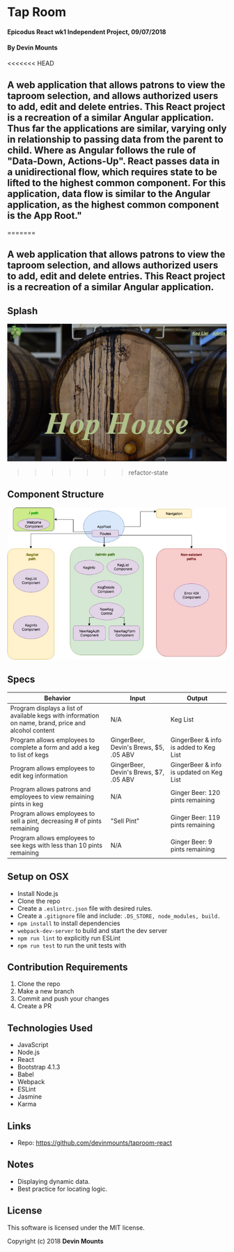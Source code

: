 # Tap Room

#### Epicodus React wk1 Independent Project, 09/07/2018

#### By Devin Mounts

<<<<<<< HEAD
## A web application that allows patrons to view the taproom selection, and allows authorized users to add, edit and delete entries.  This React project is a recreation of a similar Angular application.  Thus far the applications are similar, varying only in relationship to passing data from the parent to child.  Where as Angular follows the rule of "Data-Down, Actions-Up".  React passes data in a unidirectional flow, which requires state to be lifted to the highest common component.  For this application, data flow is similar to the Angular application, as the highest common component is the App Root."

=======
## A web application that allows patrons to view the taproom selection, and allows authorized users to add, edit and delete entries.  This React project is a recreation of a similar Angular application.
## Splash
![Welcome Page](./src/assets/images/cover.png)
>>>>>>> refactor-state
## Component Structure
![Component Structure](./src/assets/images/taproomtree.jpg)

## Specs

| Behavior | Input | Output |
|----------|-------|--------|
| Program displays a list of available kegs with information on name, brand, price and alcohol content | N/A| Keg List |
| Program allows employees to complete a form and add a keg to list of kegs | GingerBeer, Devin's Brews, $5, .05 ABV | GingerBeer & info is added to Keg List |
| Program allows employees to edit keg information | GingerBeer, Devin's Brews, $7, .05 ABV | GingerBeer & info is updated on Keg List |
| Program allows patrons and employees to view remaining pints in keg | N/A | Ginger Beer: 120 pints remaining |
| Program allows employees to sell a pint, decreasing # of pints remaining | "Sell Pint" | Ginger Beer: 119 pints remaining |
|Program allows employees to see kegs with less than 10 pints remaining| N/A  | Ginger Beer: 9 pints remaining |

## Setup on OSX

* Install Node.js
* Clone the repo
* Create a `.eslintrc.json` file with desired rules.
* Create a `.gitignore` file and include: `.DS_STORE, node_modules, build.`
* `npm install` to install dependencies
* `webpack-dev-server` to build and start the dev server
* `npm run lint` to explicitly run ESLint
* `npm run test` to run the unit tests with

## Contribution Requirements

1. Clone the repo
1. Make a new branch
1. Commit and push your changes
1. Create a PR

## Technologies Used

* JavaScript
* Node.js
* React
* Bootstrap 4.1.3
* Babel
* Webpack
* ESLint
* Jasmine
* Karma

## Links

* Repo: https://github.com/devinmounts/taproom-react

## Notes

* Displaying dynamic data.
* Best practice for locating logic.

## License

This software is licensed under the MIT license.

Copyright (c) 2018 **Devin Mounts**
